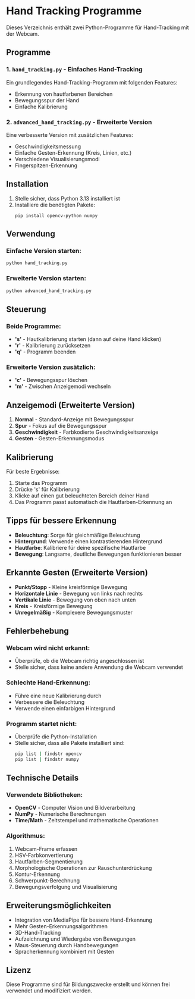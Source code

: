 # Hand Tracking Programme

Dieses Verzeichnis enthält zwei Python-Programme für Hand-Tracking mit der Webcam.

## Programme

### 1. `hand_tracking.py` - Einfaches Hand-Tracking

Ein grundlegendes Hand-Tracking-Programm mit folgenden Features:

- Erkennung von hautfarbenen Bereichen
- Bewegungsspur der Hand
- Einfache Kalibrierung

### 2. `advanced_hand_tracking.py` - Erweiterte Version

Eine verbesserte Version mit zusätzlichen Features:

- Geschwindigkeitsmessung
- Einfache Gesten-Erkennung (Kreis, Linien, etc.)
- Verschiedene Visualisierungsmodi
- Fingerspitzen-Erkennung

## Installation

1. Stelle sicher, dass Python 3.13 installiert ist
2. Installiere die benötigten Pakete:
   ```
   pip install opencv-python numpy
   ```

## Verwendung

### Einfache Version starten:

```bash
python hand_tracking.py
```

### Erweiterte Version starten:

```bash
python advanced_hand_tracking.py
```

## Steuerung

### Beide Programme:

- **'s'** - Hautkalibrierung starten (dann auf deine Hand klicken)
- **'r'** - Kalibrierung zurücksetzen
- **'q'** - Programm beenden

### Erweiterte Version zusätzlich:

- **'c'** - Bewegungsspur löschen
- **'m'** - Zwischen Anzeigemodi wechseln

## Anzeigemodi (Erweiterte Version)

1. **Normal** - Standard-Anzeige mit Bewegungsspur
2. **Spur** - Fokus auf die Bewegungsspur
3. **Geschwindigkeit** - Farbkodierte Geschwindigkeitsanzeige
4. **Gesten** - Gesten-Erkennungsmodus

## Kalibrierung

Für beste Ergebnisse:

1. Starte das Programm
2. Drücke 's' für Kalibrierung
3. Klicke auf einen gut beleuchteten Bereich deiner Hand
4. Das Programm passt automatisch die Hautfarben-Erkennung an

## Tipps für bessere Erkennung

- **Beleuchtung**: Sorge für gleichmäßige Beleuchtung
- **Hintergrund**: Verwende einen kontrastierenden Hintergrund
- **Hautfarbe**: Kalibriere für deine spezifische Hautfarbe
- **Bewegung**: Langsame, deutliche Bewegungen funktionieren besser

## Erkannte Gesten (Erweiterte Version)

- **Punkt/Stopp** - Kleine kreisförmige Bewegung
- **Horizontale Linie** - Bewegung von links nach rechts
- **Vertikale Linie** - Bewegung von oben nach unten
- **Kreis** - Kreisförmige Bewegung
- **Unregelmäßig** - Komplexere Bewegungsmuster

## Fehlerbehebung

### Webcam wird nicht erkannt:

- Überprüfe, ob die Webcam richtig angeschlossen ist
- Stelle sicher, dass keine andere Anwendung die Webcam verwendet

### Schlechte Hand-Erkennung:

- Führe eine neue Kalibrierung durch
- Verbessere die Beleuchtung
- Verwende einen einfarbigen Hintergrund

### Programm startet nicht:

- Überprüfe die Python-Installation
- Stelle sicher, dass alle Pakete installiert sind:
  ```bash
  pip list | findstr opencv
  pip list | findstr numpy
  ```

## Technische Details

### Verwendete Bibliotheken:

- **OpenCV** - Computer Vision und Bildverarbeitung
- **NumPy** - Numerische Berechnungen
- **Time/Math** - Zeitstempel und mathematische Operationen

### Algorithmus:

1. Webcam-Frame erfassen
2. HSV-Farbkonvertierung
3. Hautfarben-Segmentierung
4. Morphologische Operationen zur Rauschunterdrückung
5. Kontur-Erkennung
6. Schwerpunkt-Berechnung
7. Bewegungsverfolgung und Visualisierung

## Erweiterungsmöglichkeiten

- Integration von MediaPipe für bessere Hand-Erkennung
- Mehr Gesten-Erkennungsalgorithmen
- 3D-Hand-Tracking
- Aufzeichnung und Wiedergabe von Bewegungen
- Maus-Steuerung durch Handbewegungen
- Spracherkennung kombiniert mit Gesten

## Lizenz

Diese Programme sind für Bildungszwecke erstellt und können frei verwendet und modifiziert werden.
